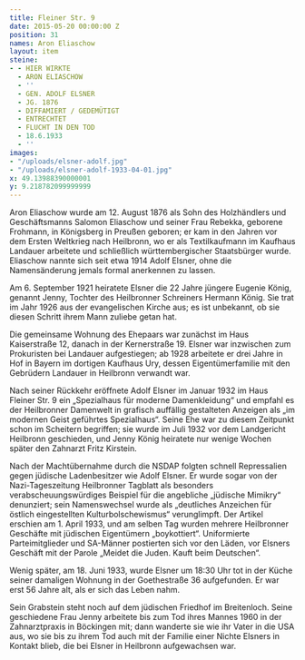 ```yaml
---
title: Fleiner Str. 9
date: 2015-05-20 00:00:00 Z
position: 31
names: Aron Eliaschow
layout: item
steine:
- - HIER WIRKTE
  - ARON ELIASCHOW
  - ''
  - GEN. ADOLF ELSNER
  - JG. 1876
  - DIFFAMIERT / GEDEMÜTIGT
  - ENTRECHTET
  - FLUCHT IN DEN TOD
  - 18.6.1933
  - ''
images:
- "/uploads/elsner-adolf.jpg"
- "/uploads/elsner-adolf-1933-04-01.jpg"
x: 49.13988390000001
y: 9.218782099999999
---
```


Aron Eliaschow wurde am 12. August 1876 als Sohn des Holzhändlers und Geschäftsmanns Salomon Eliaschow und seiner Frau Rebekka, geborene Frohmann, in Königsberg in Preußen geboren; er kam in den Jahren vor dem Ersten Weltkrieg nach Heilbronn, wo er als Textilkaufmann im Kaufhaus Landauer arbeitete und schließlich württembergischer Staatsbürger wurde. Eliaschow nannte sich seit etwa 1914 Adolf Elsner, ohne die Namensänderung jemals formal anerkennen zu lassen.

Am 6. September 1921 heiratete Elsner die 22 Jahre jüngere Eugenie König, genannt Jenny, Tochter des Heilbronner Schreiners Hermann König. Sie trat im Jahr 1926 aus der evangelischen Kirche aus; es ist unbekannt, ob sie diesen Schritt ihrem Mann zuliebe getan hat.

Die gemeinsame Wohnung des Ehepaars war zunächst im Haus Kaiserstraße 12, danach in der Kernerstraße 19. Elsner war inzwischen zum Prokuristen bei Landauer aufgestiegen; ab 1928 arbeitete er drei Jahre in Hof in Bayern im dortigen Kaufhaus Ury, dessen Eigentümerfamilie mit den Gebrüdern Landauer in Heilbronn verwandt war.

Nach seiner Rückkehr eröffnete Adolf Elsner im Januar 1932 im Haus Fleiner Str. 9 ein „Spezialhaus für moderne Damenkleidung“ und empfahl es der Heilbronner Damenwelt in grafisch auffällig gestalteten Anzeigen als „im modernen Geist geführtes Spezialhaus“. Seine Ehe war zu diesem Zeitpunkt schon im Scheitern begriffen; sie wurde im Juli 1932 vor dem Landgericht Heilbronn geschieden, und Jenny König heiratete nur wenige Wochen später den Zahnarzt Fritz Kirstein.

Nach der Machtübernahme durch die NSDAP folgten schnell Repressalien gegen jüdische Ladenbesitzer wie Adolf Elsner. Er wurde sogar von der Nazi-Tageszeitung Heilbronner Tagblatt als besonders verabscheuungswürdiges Beispiel für die angebliche „jüdische Mimikry“ denunziert; sein Namenswechsel wurde als „deutliches Anzeichen für östlich eingestellten Kulturbolschewismus“ verunglimpft. Der Artikel erschien am 1. April 1933, und am selben Tag wurden mehrere Heilbronner Geschäfte mit jüdischen Eigentümern „boykottiert“. Uniformierte Parteimitglieder und SA-Männer postierten sich vor den Läden, vor Elsners Geschäft mit der Parole „Meidet die Juden. Kauft beim Deutschen“.

Wenig später, am 18. Juni 1933, wurde Elsner um 18:30 Uhr tot in der Küche seiner damaligen Wohnung in der Goethestraße 36 aufgefunden. Er war erst 56 Jahre alt, als er sich das Leben nahm.

Sein Grabstein steht noch auf dem jüdischen Friedhof im Breitenloch. Seine geschiedene Frau Jenny arbeitete bis zum Tod ihres Mannes 1960 in der Zahnarztpraxis in Böckingen mit; dann wanderte sie wie ihr Vater in die USA aus, wo sie bis zu ihrem Tod auch mit der Familie einer Nichte Elsners in Kontakt blieb, die bei Elsner in Heilbronn aufgewachsen war.
